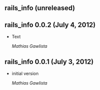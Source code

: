 ## rails_info (unreleased) ##

## rails_info 0.0.2 (July 4, 2012)

*   Text

    *Mathias Gawlista*

## rails_info 0.0.1 (July 3, 2012)

*   initial version

    *Mathias Gawlista*